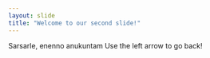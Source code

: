 ```yaml
---
layout: slide
title: "Welcome to our second slide!"
---
```

Sarsarle, enenno anukuntam
Use the left arrow to go back!
